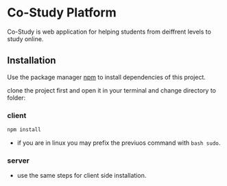 # Co-Study Platform

Co-Study is web application for helping students from deiffrent levels to study online.

## Installation

Use the package manager [npm](https://www.npmjs.com/) to install dependencies of this project.

clone the project first and open it in your terminal and change directory to folder:

### client

```bash
npm install
```

- if you are in linux you may prefix the previuos command with `bash sudo`.

### server

- use the same steps for client side installation.
